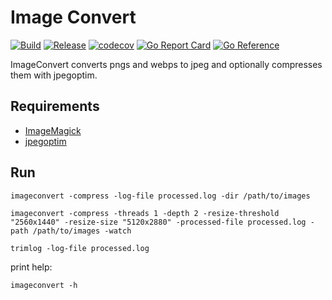 # Image Convert

[![Build](https://github.com/kmulvey/imageconvert/actions/workflows/build.yml/badge.svg)](https://github.com/kmulvey/imageconvert/actions/workflows/build.yml) [![Release](https://github.com/kmulvey/imageconvert/actions/workflows/release.yml/badge.svg)](https://github.com/kmulvey/imageconvert/actions/workflows/release.yml) [![codecov](https://codecov.io/gh/kmulvey/imageconvert/branch/main/graph/badge.svg?token=XpJ5kCJzsn)](https://codecov.io/gh/kmulvey/imageconvert) [![Go Report Card](https://goreportcard.com/badge/github.com/kmulvey/imageconvert/v2)](https://goreportcard.com/report/github.com/kmulvey/imageconvert/v2) [![Go Reference](https://pkg.go.dev/badge/github.com/kmulvey/imageconvert/v2.svg)](https://pkg.go.dev/github.com/kmulvey/imageconvert/v2/pkg/imageconvert)

ImageConvert converts pngs and webps to jpeg and optionally compresses them with jpegoptim. 

## Requirements
- [ImageMagick](https://imagemagick.org/)
- [jpegoptim](https://github.com/tjko/jpegoptim)

## Run
```
imageconvert -compress -log-file processed.log -dir /path/to/images
```
```
imageconvert -compress -threads 1 -depth 2 -resize-threshold "2560x1440" -resize-size "5120x2880" -processed-file processed.log -path /path/to/images -watch
```
```
trimlog -log-file processed.log
```

print help:

`imageconvert -h`
